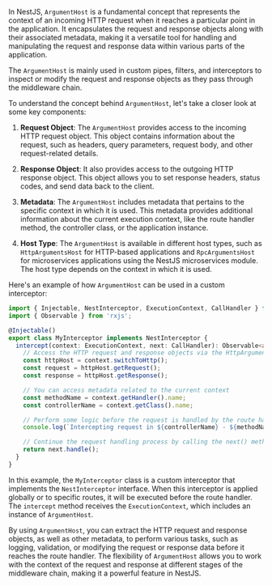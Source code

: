 In NestJS, `ArgumentHost` is a fundamental concept that represents the context of an incoming HTTP request when it reaches a particular point in the application. It encapsulates the request and response objects along with their associated metadata, making it a versatile tool for handling and manipulating the request and response data within various parts of the application.

The `ArgumentHost` is mainly used in custom pipes, filters, and interceptors to inspect or modify the request and response objects as they pass through the middleware chain.

To understand the concept behind `ArgumentHost`, let's take a closer look at some key components:

1. **Request Object**: The `ArgumentHost` provides access to the incoming HTTP request object. This object contains information about the request, such as headers, query parameters, request body, and other request-related details.

2. **Response Object**: It also provides access to the outgoing HTTP response object. This object allows you to set response headers, status codes, and send data back to the client.

3. **Metadata**: The `ArgumentHost` includes metadata that pertains to the specific context in which it is used. This metadata provides additional information about the current execution context, like the route handler method, the controller class, or the application instance.

4. **Host Type**: The `ArgumentHost` is available in different host types, such as `HttpArgumentsHost` for HTTP-based applications and `RpcArgumentsHost` for microservices applications using the NestJS microservices module. The host type depends on the context in which it is used.

Here's an example of how `ArgumentHost` can be used in a custom interceptor:

```typescript
import { Injectable, NestInterceptor, ExecutionContext, CallHandler } from '@nestjs/common';
import { Observable } from 'rxjs';

@Injectable()
export class MyInterceptor implements NestInterceptor {
  intercept(context: ExecutionContext, next: CallHandler): Observable<any> {
    // Access the HTTP request and response objects via the HttpArgumentsHost
    const httpHost = context.switchToHttp();
    const request = httpHost.getRequest();
    const response = httpHost.getResponse();

    // You can access metadata related to the current context
    const methodName = context.getHandler().name;
    const controllerName = context.getClass().name;

    // Perform some logic before the request is handled by the route handler
    console.log(`Intercepting request in ${controllerName} - ${methodName}`);

    // Continue the request handling process by calling the next() method
    return next.handle();
  }
}
```

In this example, the `MyInterceptor` class is a custom interceptor that implements the `NestInterceptor` interface. When this interceptor is applied globally or to specific routes, it will be executed before the route handler. The `intercept` method receives the `ExecutionContext`, which includes an instance of `ArgumentHost`.

By using `ArgumentHost`, you can extract the HTTP request and response objects, as well as other metadata, to perform various tasks, such as logging, validation, or modifying the request or response data before it reaches the route handler. The flexibility of `ArgumentHost` allows you to work with the context of the request and response at different stages of the middleware chain, making it a powerful feature in NestJS.